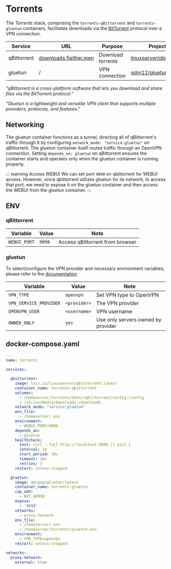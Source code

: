 # Torrents
The *Torrents* stack, comprising the `torrents-qBittorrent` and `torrents-gluetun` containers, facilitates downloads via the [BitTorrent](https://en.wikipedia.org/wiki/BitTorrent) protocol over a VPN connection.

| Service | URL | Purpose | Project |
|---------|-----|-------- |---------|
| qBittorrent | [downloads.fjellhei.men](https://downloads.fjellhei.men/) | Download torrents | [linuxserver/qbittorrent](https://docs.linuxserver.io/images/docker-qbittorrent/) |
| gluetun     | / | VPN connection | [qdm12/gluetun](https://github.com/qdm12/gluetun) |

*"qBittorrent is a cross-platform software that lets you download and share files via the BitTorrent protocol."*

*"Gluetun is a lightweight and versatile VPN client that supports multiple providers, protocols, and features."*

## Networking
The gluetun container functions as a tunnel, directing all of qBittorrent's traffic through it by configuring `network_mode: "service:gluetun"` on qBittorrent. The gluetun container itself routes traffic through an OpenVPN connection. Setting `depends_on: gluetun` on qBittorrent ensures the container starts and operates only when the gluetun container is running properly.

::: warning Access WEBUI
We can set port `9090` on qbittorrent for WEBUI access. However, since qbittorrent utilizes gluetun for its network, to access that port, we need to expose it on the gluetun container and then access the WEBUI from the gluetun container.
:::

## ENV
### qBittorrent
| Variable     | Value  | Note                            |
|--------------|--------|---------------------------------|
| `WEBUI_PORT` | `9090` | Access qBittorrent from browser |

### gluetun
To select/configure the VPN provider and necessary environment variables, please refer to the [documentation](https://github.com/qdm12/gluetun-wiki/tree/main/setup/providers).

| Variable               | Value        | Note                               |
|------------------------|--------------|------------------------------------|
| `VPN_TYPE`             | `openvpn`    | Set VPN type to OpenVPN            |
| `VPN_SERVICE_PROVIDER` | `<provider>` | The VPN provider                   |
| `OPENVPN_USER`         | `<username>` | VPN username                       |
| `OWNED_ONLY`           | `yes`        | Use only servers owned by provider |

## docker-compose.yaml
```yaml
---
name: torrents

services:

  qbittorrent:
    image: lscr.io/linuxserver/qbittorrent:latest
    container_name: torrents-qbittorrent
    volumes:
      - /homeserver/torrents/data//qbittorrent/config:/config
      - /xdrive/Media/Downloads:/downloads
    network_mode: "service:gluetun"
    env_file:
      - /homeserver/.env
    environment:
      - WEBUI_PORT=9090
    depends_on:
      - gluetun
    healthcheck:
      test: curl --fail http://localhost:9090 || exit 1
      interval: 1m
      start_period: 20s
      timeout: 10s
      retries: 3
    restart: unless-stopped

  gluetun:
    image: qmcgaw/gluetun:latest
    container_name: torrents-gluetun
    cap_add:
      - NET_ADMIN
    expose:
      - '9090'
    networks:
      - proxy-network
    env_file:
      - /homeserver/.env
      - /homeserver/torrents/gluetun.env
    environment:
      - VPN_TYPE=openvpn
    restart: unless-stopped

networks:
  proxy-network:
    external: true
```